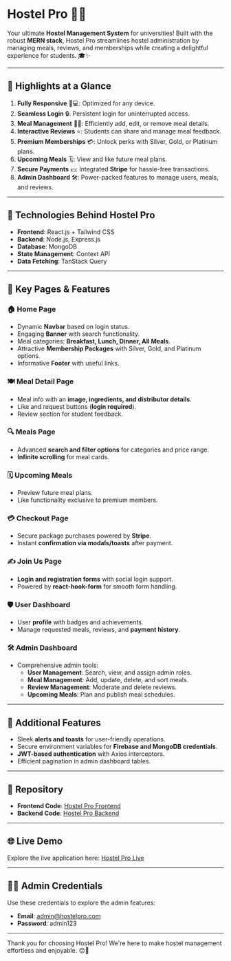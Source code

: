 # Hostel Pro 🏨🍴

Your ultimate **Hostel Management System** for universities! Built with the robust **MERN stack**, Hostel Pro streamlines hostel administration by managing meals, reviews, and memberships while creating a delightful experience for students. 🎓✨

---

## 🌟 Highlights at a Glance

1. **Fully Responsive** 📱💻: Optimized for any device.
2. **Seamless Login** 🔒: Persistent login for uninterrupted access.
3. **Meal Management** 🍔🥗: Efficiently add, edit, or remove meal details.
4. **Interactive Reviews** ⭐: Students can share and manage meal feedback.
5. **Premium Memberships** 💳: Unlock perks with Silver, Gold, or Platinum plans.
6. **Upcoming Meals** 🗓️: View and like future meal plans.
7. **Secure Payments** 💵: Integrated **Stripe** for hassle-free transactions.
8. **Admin Dashboard** 🛠️: Power-packed features to manage users, meals, and reviews.

---

## 🚀 Technologies Behind Hostel Pro

- **Frontend**: React.js + Tailwind CSS
- **Backend**: Node.js, Express.js
- **Database**: MongoDB
- **State Management**: Context API
- **Data Fetching**: TanStack Query

---

## 📑 Key Pages & Features

### 🏠 Home Page

- Dynamic **Navbar** based on login status.
- Engaging **Banner** with search functionality.
- Meal categories: **Breakfast, Lunch, Dinner, All Meals**.
- Attractive **Membership Packages** with Silver, Gold, and Platinum options.
- Informative **Footer** with useful links.

### 🍽️ Meal Detail Page

- Meal info with an **image, ingredients, and distributor details**.
- Like and request buttons (**login required**).
- Review section for student feedback.

### 🔍 Meals Page

- Advanced **search and filter options** for categories and price range.
- **Infinite scrolling** for meal cards.

### 🗓️ Upcoming Meals

- Preview future meal plans.
- Like functionality exclusive to premium members.

### 💳 Checkout Page

- Secure package purchases powered by **Stripe**.
- Instant **confirmation via modals/toasts** after payment.

### ✍️ Join Us Page

- **Login and registration forms** with social login support.
- Powered by **react-hook-form** for smooth form handling.

### 🛡️ User Dashboard

- User **profile** with badges and achievements.
- Manage requested meals, reviews, and **payment history**.

### 🛠️ Admin Dashboard

- Comprehensive admin tools:
  - **User Management**: Search, view, and assign admin roles.
  - **Meal Management**: Add, update, delete, and sort meals.
  - **Review Management**: Moderate and delete reviews.
  - **Upcoming Meals**: Plan and publish meal schedules.

---

## 🎉 Additional Features

- Sleek **alerts and toasts** for user-friendly operations.
- Secure environment variables for **Firebase and MongoDB credentials**.
- **JWT-based authentication** with Axios interceptors.
- Efficient pagination in admin dashboard tables.

---

## 📂 Repository

- **Frontend Code**: [Hostel Pro Frontend](https://github.com/Programming-Hero-Web-Course4/b10a12-client-side-salman679.git)
- **Backend Code**: [Hostel Pro Backend](https://github.com/Programming-Hero-Web-Course4/b10a12-server-side-salman679.git)

---

## 🌐 Live Demo

Explore the live application here: [Hostel Pro Live](https://hostelpro-ed1bf.web.app/)

---

## 👨‍💻 Admin Credentials

Use these credentials to explore the admin features:

- **Email**: admin@hostelpro.com
- **Password**: admin123

---

Thank you for choosing Hostel Pro! We're here to make hostel management effortless and enjoyable. 😊🎉
